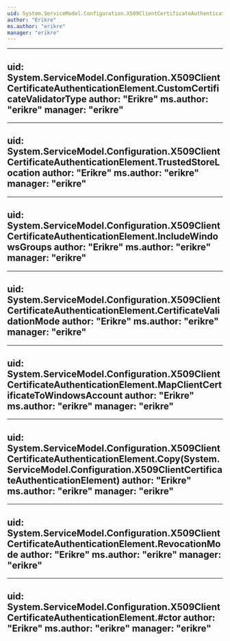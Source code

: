 ```yaml
---
uid: System.ServiceModel.Configuration.X509ClientCertificateAuthenticationElement
author: "Erikre"
ms.author: "erikre"
manager: "erikre"
---
```


---
uid: System.ServiceModel.Configuration.X509ClientCertificateAuthenticationElement.CustomCertificateValidatorType
author: "Erikre"
ms.author: "erikre"
manager: "erikre"
---

---
uid: System.ServiceModel.Configuration.X509ClientCertificateAuthenticationElement.TrustedStoreLocation
author: "Erikre"
ms.author: "erikre"
manager: "erikre"
---

---
uid: System.ServiceModel.Configuration.X509ClientCertificateAuthenticationElement.IncludeWindowsGroups
author: "Erikre"
ms.author: "erikre"
manager: "erikre"
---

---
uid: System.ServiceModel.Configuration.X509ClientCertificateAuthenticationElement.CertificateValidationMode
author: "Erikre"
ms.author: "erikre"
manager: "erikre"
---

---
uid: System.ServiceModel.Configuration.X509ClientCertificateAuthenticationElement.MapClientCertificateToWindowsAccount
author: "Erikre"
ms.author: "erikre"
manager: "erikre"
---

---
uid: System.ServiceModel.Configuration.X509ClientCertificateAuthenticationElement.Copy(System.ServiceModel.Configuration.X509ClientCertificateAuthenticationElement)
author: "Erikre"
ms.author: "erikre"
manager: "erikre"
---

---
uid: System.ServiceModel.Configuration.X509ClientCertificateAuthenticationElement.RevocationMode
author: "Erikre"
ms.author: "erikre"
manager: "erikre"
---

---
uid: System.ServiceModel.Configuration.X509ClientCertificateAuthenticationElement.#ctor
author: "Erikre"
ms.author: "erikre"
manager: "erikre"
---
